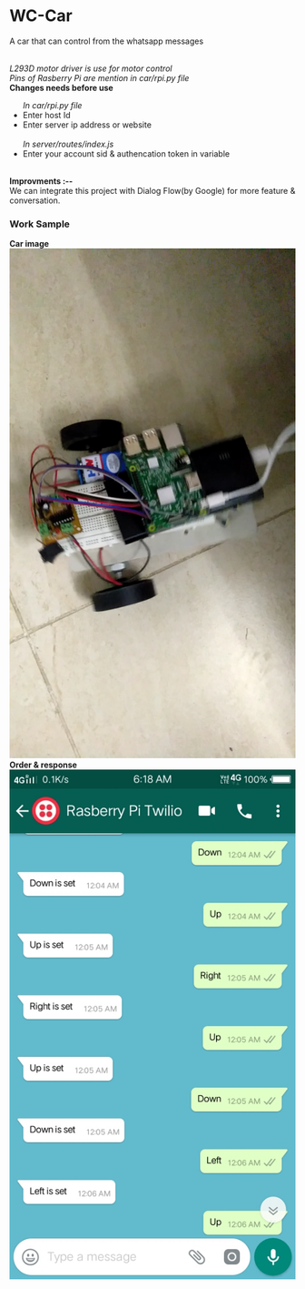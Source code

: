 # WC-Car
A car that can control from the whatsapp messages

<br>
<i>
L293D motor driver is use for motor control
<br>
Pins of Rasberry Pi are mention in car/rpi.py file
</i>
<br>
<b>Changes needs before use</b>
<ul>
	<i>In car/rpi.py file</i>
	<li>Enter host Id</li>
	<li>Enter server ip address or website</li>
	<br>
	<i>In server/routes/index.js</i>
	<li>Enter your account sid & authencation token in variable</li>
</ul>
<br>
<b>Improvments :--</b>
<br>We can integrate this project with Dialog Flow(by Google) for more 
feature & conversation.
<br>
<h3>Work Sample</h3>
<b>Car image</b>
<br>
<img src="./images/car.png" />
<br>
<b>Order & response</b>
<br>
<img src="./images/chat.jpg" />
